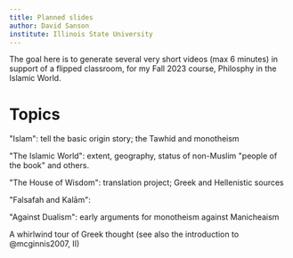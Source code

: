 ```yaml
---
title: Planned slides
author: David Sanson
institute: Illinois State University
---
```


The goal here is to generate several very short videos (max 6 minutes) in
support of a flipped classroom, for my Fall 2023 course, Philosphy in the
Islamic World.

# Topics

"Islam": tell the basic origin story; the Tawhid and monotheism

"The Islamic World": extent, geography, status of non-Muslim "people of the book" and others.

"The House of Wisdom": translation project; Greek and Hellenistic sources

"Falsafah and Kalām":

"Against Dualism": early arguments for monotheism against Manicheaism

A whirlwind tour of Greek thought (see also the introduction to @mcginnis2007, II)





